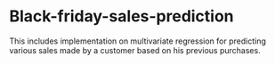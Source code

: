 # Black-friday-sales-prediction
This includes implementation on multivariate regression for predicting various sales made by a customer based on his previous purchases.
